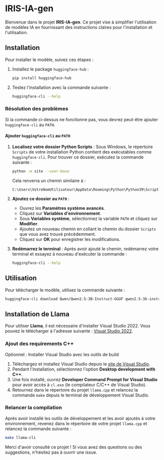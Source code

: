 
# IRIS-IA-gen

Bienvenue dans le projet **IRIS-IA-gen**. Ce projet vise à simplifier l'utilisation de modèles IA en fournissant des instructions claires pour l'installation et l'utilisation. 

## Installation

Pour installer le modèle, suivez ces étapes :

1. Installez le package `huggingface-hub` :
   ```bash
   pip install huggingface-hub
   ```

2. Testez l'installation avec la commande suivante :
   ```bash
   huggingface-cli --help
   ```

### Résolution des problèmes

Si la commande ci-dessus ne fonctionne pas, vous devrez peut-être ajouter `huggingface-cli` au `PATH`.

#### Ajouter `huggingface-cli` au `PATH`

1. **Localisez votre dossier Python Scripts** :
   Sous Windows, le répertoire `Scripts` de votre installation Python contient des exécutables comme `huggingface-cli`. Pour trouver ce dossier, exécutez la commande suivante :
   ```bash
   python -m site --user-base
   ```
   Cela renverra un chemin similaire à :
   ```
   C:\Users\VotreNomUtilisateur\AppData\Roaming\Python\Python39\Scripts
   ```

2. **Ajoutez ce dossier au `PATH`** :
   - Ouvrez les **Paramètres système avancés**.
   - Cliquez sur **Variables d'environnement**.
   - Sous **Variables système**, sélectionnez la variable `PATH` et cliquez sur **Modifier**.
   - Ajoutez un nouveau chemin en collant le chemin du dossier `Scripts` que vous avez trouvé précédemment.
   - Cliquez sur **OK** pour enregistrer les modifications.

3. **Redémarrez le terminal** :
   Après avoir ajouté le chemin, redémarrez votre terminal et essayez à nouveau d'exécuter la commande :
   ```bash
   huggingface-cli --help
   ```

## Utilisation

Pour télécharger le modèle, utilisez la commande suivante :
```bash
huggingface-cli download Qwen/Qwen2.5-3B-Instruct-GGUF qwen2.5-3b-instruct-q5_k_m.gguf --local-dir ./Models --local-dir-use-symlinks False
```

## Installation de Llama

Pour utiliser **Llama**, il est nécessaire d'installer Visual Studio 2022. Vous pouvez le télécharger à l'adresse suivante : [Visual Studio 2022](https://visualstudio.microsoft.com/fr/visual-cpp-build-tools/).

### Ajout des requirements C++

Optionnel : Installer Visual Studio avec les outils de build

1. Téléchargez et installez Visual Studio depuis le [site de Visual Studio](https://visualstudio.microsoft.com/).
2. Pendant l'installation, sélectionnez l'option **Desktop development with C++**.
3. Une fois installé, ouvrez **Developer Command Prompt for Visual Studio** pour avoir accès à `cl.exe` (le compilateur C/C++ de Visual Studio).
4. Retournez dans le répertoire du projet `llama.cpp` et relancez la commande `make` depuis le terminal de développement Visual Studio.

### Relancer la compilation

Après avoir installé les outils de développement et les avoir ajoutés à votre environnement, revenez dans le répertoire de votre projet `llama.cpp` et relancez la commande suivante :
```bash
make llama-cli
```

Merci d'avoir consulté ce projet ! Si vous avez des questions ou des suggestions, n'hésitez pas à ouvrir une issue.
